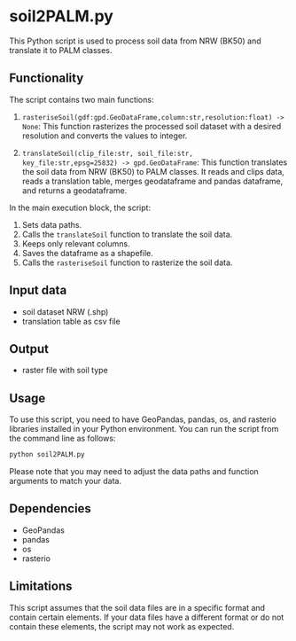 # soil2PALM.py

This Python script is used to process soil data from NRW (BK50) and translate it to PALM classes.

## Functionality

The script contains two main functions:

1. `rasteriseSoil(gdf:gpd.GeoDataFrame,column:str,resolution:float) -> None`:
   This function rasterizes the processed soil dataset with a desired resolution and converts the values to integer.

2. `translateSoil(clip_file:str, soil_file:str, key_file:str,epsg=25832) -> gpd.GeoDataFrame`:
   This function translates the soil data from NRW (BK50) to PALM classes. It reads and clips data, reads a translation table, merges geodataframe and pandas dataframe, and returns a geodataframe.

In the main execution block, the script:

1. Sets data paths.
2. Calls the `translateSoil` function to translate the soil data.
3. Keeps only relevant columns.
4. Saves the dataframe as a shapefile.
5. Calls the `rasteriseSoil` function to rasterize the soil data.

## Input data
* soil dataset NRW (.shp)
* translation table as csv file

## Output
* raster file with soil type

## Usage

To use this script, you need to have GeoPandas, pandas, os, and rasterio libraries installed in your Python environment. You can run the script from the command line as follows:

~~~bash
python soil2PALM.py
~~~

Please note that you may need to adjust the data paths and function arguments to match your data.

## Dependencies
* GeoPandas
* pandas
* os
* rasterio

## Limitations
This script assumes that the soil data files are in a specific format and contain certain elements. If your data files have a different format or do not contain these elements, the script may not work as expected.

